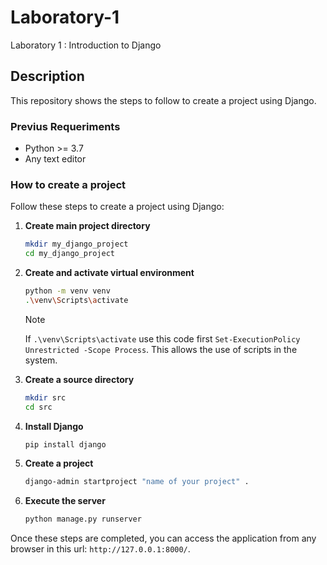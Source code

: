# Laboratory-1

Laboratory 1 : Introduction to Django

## Description

This repository shows the steps to follow to create a project using Django.

### Previus Requeriments

-   Python >= 3.7
-   Any text editor

### How to create a project

Follow these steps to create a project using Django:

1.  **Create main project directory**

    ```bash
    mkdir my_django_project
    cd my_django_project
    ```

2.  **Create and activate virtual environment**

    ```bash
    python -m venv venv
    .\venv\Scripts\activate
    ```
    > [!NOTE]
    > If `.\venv\Scripts\activate` use this code first `Set-ExecutionPolicy Unrestricted -Scope Process`. This allows the use of scripts in the system.

3.  **Create a source directory**

    ```bash
    mkdir src
    cd src
    ```

4.  **Install Django**

    ```bash
    pip install django
    ```

5.  **Create a project**

    ```bash
    django-admin startproject "name of your project" .

    ```

6.  **Execute the server**

    ```bash
    python manage.py runserver

    ```

Once these steps are completed, you can access the application from any browser in this url: `http://127.0.0.1:8000/`.
